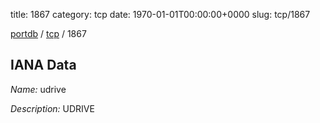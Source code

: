 title: 1867
category: tcp
date: 1970-01-01T00:00:00+0000
slug: tcp/1867

[portdb](/) / [tcp](/category/tcp.html) / 1867


## IANA Data

_Name:_ udrive

_Description:_ UDRIVE

